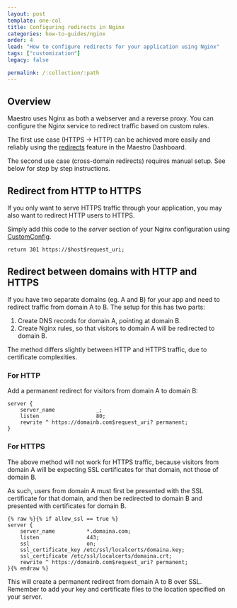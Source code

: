 ```yaml
---
layout: post
template: one-col
title: Configuring redirects in Nginx
categories: how-to-guides/nginx
order: 4
lead: "How to configure redirects for your application using Nginx"
tags: ["customization"]
legacy: false

permalink: /:collection/:path
---
```


## Overview

Maestro uses Nginx as both a webserver and a reverse proxy. You can configure the Nginx service to redirect traffic based on custom rules. 

The first use case (HTTPS -> HTTP) can be achieved more easily and reliably using the [redirects](/maestro/tutorials/setting-up-redirect.html) feature in the Maestro Dashboard. 

The second use case (cross-domain redirects) requires manual setup. See below for step by step instructions.

## Redirect from HTTP to HTTPS

If you only want to serve HTTPS traffic through your application, you may also want to redirect HTTP users to HTTPS.

Simply add this code to the _server_ section of your Nginx configuration using [CustomConfig](/{{page.collection}}/tutorials/custom-config.html).

```
return 301 https://$host$request_uri;
```

## Redirect between domains with HTTP and HTTPS

If you have two separate domains (eg. A and B) for your app and need to redirect traffic from domain A to B. The setup for this has two parts:

1. Create DNS records for domain A, pointing at domain B.
2. Create Nginx rules, so that visitors to domain A will be redirected to domain B. 

The method differs slightly between HTTP and HTTPS traffic, due to certificate complexities.

### For HTTP

Add a permanent redirect for visitors from domain A to domain B:

```
server {
    server_name             _;
    listen                  80;
    rewrite ^ https://domainb.com$request_uri? permanent;
}
```


### For HTTPS

The above method will not work for HTTPS traffic, because visitors from domain A will be expecting SSL certificates for that domain, not those of domain B.

As such, users from domain A must first be presented with the SSL certificate for that domain, and then be redirected to domain B and presented with certificates for domain B.

```
{% raw %}{% if allow_ssl == true %}
server {
    server_name          *.domaina.com;
    listen               443;
    ssl                  on;
    ssl_certificate_key /etc/ssl/localcerts/domaina.key;
    ssl_certificate /etc/ssl/localcerts/domaina.crt;
    rewrite ^ https://domainb.com$request_uri? permanent;
}{% endraw %}
```

This will create a permanent redirect from domain A to B over SSL. Remember to add your key and certificate files to the location specified on your server.

